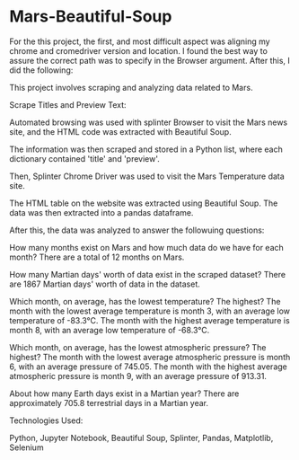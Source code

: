 # Mars-Beautiful-Soup

For the this project, the first, and most difficult aspect was aligning my chrome and cromedriver version and location. I found the best way to assure the correct path was to specify in the Browser argument. After this, I did the following:

This project involves scraping and analyzing data related to Mars.

Scrape Titles and Preview Text:

Automated browsing was used with splinter Browser to visit the Mars news site, and the HTML code was extracted with Beautiful Soup.

The information was then scraped and stored in a Python list, where each dictionary contained 'title' and 'preview'.

Then, Splinter Chrome Driver was used to visit the Mars Temperature data site.

The HTML table on the website was extracted using Beautiful Soup.
The data was then extracted into a pandas dataframe.

After this, the data was analyzed to answer the followuing questions:

How many months exist on Mars and how much data do we have for each month? There are a total of 12 months on Mars.

How many Martian days' worth of data exist in the scraped dataset? There are 1867 Martian days' worth of data in the dataset.

Which month, on average, has the lowest temperature? The highest? The month with the lowest average temperature is month 3, with an average low temperature of -83.3°C. The month with the highest average temperature is month 8, with an average low temperature of -68.3°C.

Which month, on average, has the lowest atmospheric pressure? The highest? The month with the lowest average atmospheric pressure is month 6, with an average pressure of 745.05. The month with the highest average atmospheric pressure is month 9, with an average pressure of 913.31.

About how many Earth days exist in a Martian year? There are approximately 705.8 terrestrial days in a Martian year.

Technologies Used:

Python, 
Jupyter Notebook, 
Beautiful Soup, 
Splinter, 
Pandas, 
Matplotlib, 
Selenium
